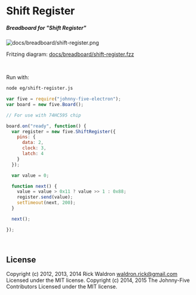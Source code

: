 <!--remove-start-->

# Shift Register

<!--remove-end-->






##### Breadboard for "Shift Register"



![docs/breadboard/shift-register.png](breadboard/shift-register.png)<br>

Fritzing diagram: [docs/breadboard/shift-register.fzz](breadboard/shift-register.fzz)

&nbsp;




Run with:
```bash
node eg/shift-register.js
```


```javascript
var five = require("johnny-five-electron");
var board = new five.Board();

// For use with 74HC595 chip

board.on("ready", function() {
  var register = new five.ShiftRegister({
    pins: {
      data: 2,
      clock: 3,
      latch: 4
    }
  });

  var value = 0;

  function next() {
    value = value > 0x11 ? value >> 1 : 0x88;
    register.send(value);
    setTimeout(next, 200);
  }

  next();

});

```








&nbsp;

<!--remove-start-->

## License
Copyright (c) 2012, 2013, 2014 Rick Waldron <waldron.rick@gmail.com>
Licensed under the MIT license.
Copyright (c) 2014, 2015 The Johnny-Five Contributors
Licensed under the MIT license.

<!--remove-end-->
